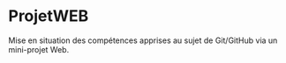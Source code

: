 # ProjetWEB

Mise en situation des compétences apprises au sujet de Git/GitHub via un mini-projet Web.
